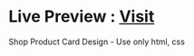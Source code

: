 <h1>Live Preview : <a href="https://hm-azijul.github.io/Product-card-Design/">Visit</a></h1>
Shop Product Card Design - Use only html, css
